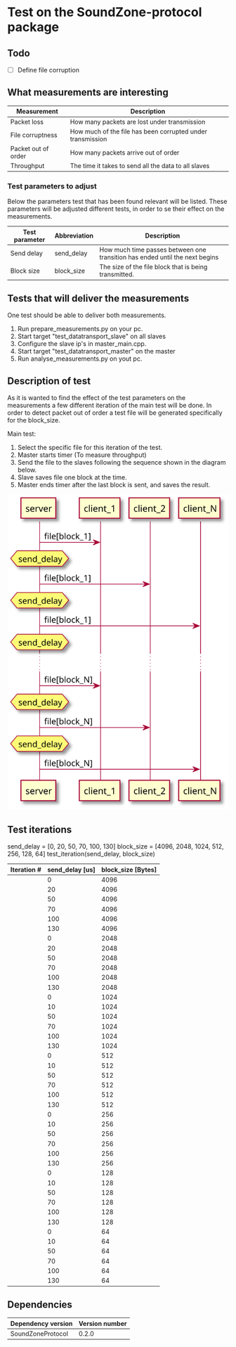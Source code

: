 <!-- 
To compile puml use: (Assuming plantuml you are in the directory)
plantuml.jar -tsvg README.md -o diagrams
-->


# Test on the SoundZone-protocol package

## Todo
- [ ] Define file corruption

## What measurements are interesting

| Measurement | Description |
|---|---|
| Packet loss | How many packets are lost under transmission |
| File corruptness | How much of the file has been corrupted under transmission |
| Packet out of order | How many packets arrive out of order |
| Throughput | The time it takes to send all the data to all slaves |

### Test parameters to adjust

Below the parameters test that has been found relevant will be listed. 
These parameters will be adjusted different tests, in order to se their effect on 
the measurements.

| Test parameter | Abbreviation | Description |
|---|---|---|
| Send delay | send_delay | How much time passes between one transition has ended until the next begins |
| Block size | block_size | The size of the file block that is being transmitted. |

## Tests that will deliver the measurements

One test should be able to deliver both measurements.

1. Run prepare_measurements.py on your pc.
2. Start target "test_datatransport_slave" on all slaves
3. Configure the slave ip's in master_main.cpp.
4. Start target "test_datatransport_master" on the master
5. Run analyse_measurements.py on yout pc.

## Description of test

As it is wanted to find the effect of the test parameters on the measurements a few 
different iteration of the main test will be done. In order to detect packet out of order a test
file will be generated specifically for the block_size.

Main test:
1. Select the specific file for this iteration of the test.
2. Master starts timer (To measure throughput)
3. Send the file to the slaves following the sequence shown in the diagram below.
4. Slave saves file one block at the time.
5. Master ends timer after the last block is sent, and saves the result.

<!--
```
@startuml main_test_sequence
server -> client_1: file[block_1]
hnote over server : send_delay
server -> client_2: file[block_1]
hnote over server : send_delay
server -> client_N: file[block_1]
hnote over server : send_delay
...
server -> client_1: file[block_N]
hnote over server : send_delay
server -> client_2: file[block_N]
hnote over server : send_delay
server -> client_N: file[block_N]
@enduml
```
-->

![](diagrams/main_test_sequence.svg)

## Test iterations

send_delay = [0, 20, 50, 70, 100, 130]
block_size = [4096, 2048, 1024, 512, 256, 128, 64]
test_iteration(send_delay, block_size)

| Iteration # | send_delay [us] | block_size [Bytes] |
|---|---|---|
|  | 0 | 4096 |
|  | 20 | 4096 |
|  | 50 | 4096 |
|  | 70 | 4096 |
|  | 100 | 4096 |
|  | 130 | 4096 |
|  | 0 | 2048 |
|  | 20 | 2048 |
|  | 50 | 2048 |
|  | 70 | 2048 |
|  | 100 | 2048 |
|  | 130 | 2048 |
|  | 0 | 1024 |
|  | 10 | 1024 |
|  | 50 | 1024 |
|  | 70 | 1024 |
|  | 100 | 1024 |
|  | 130 | 1024 |
|  | 0 | 512 |
|  | 10 | 512 |
|  | 50 | 512 |
|  | 70 | 512 |
|  | 100 | 512 |
|  | 130 | 512 |
|  | 0 | 256 |
|  | 10 | 256 |
|  | 50 | 256 |
|  | 70 | 256 |
|  | 100 | 256 |
|  | 130 | 256 |
|  | 0 | 128 |
|  | 10 | 128 |
|  | 50 | 128 |
|  | 70 | 128 |
|  | 100 | 128 |
|  | 130 | 128 |
|  | 0 | 64 |
|  | 10 | 64 |
|  | 50 | 64 |
|  | 70 | 64 |
|  | 100 | 64 |
|  | 130 | 64 |

## Dependencies
| Dependency version | Version number |
|---|---|
|SoundZoneProtocol|0.2.0|
